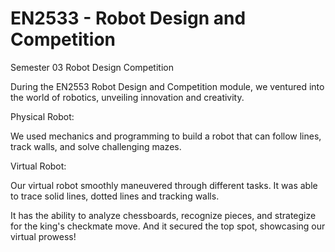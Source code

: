 # EN2533 - Robot Design and Competition
 Semester 03 Robot Design Competition

 During the EN2553 Robot Design and Competition module, we ventured into the world of robotics, unveiling innovation and creativity. 

Physical Robot:

We used mechanics and programming to build a robot that can follow lines, track walls, and solve challenging mazes. 

Virtual Robot:

Our virtual robot smoothly maneuvered through different tasks. It was able to trace solid lines, dotted lines and tracking walls. 

It has the ability to analyze chessboards, recognize pieces, and strategize for the king's checkmate move. And it secured the top spot, showcasing our virtual prowess! 
